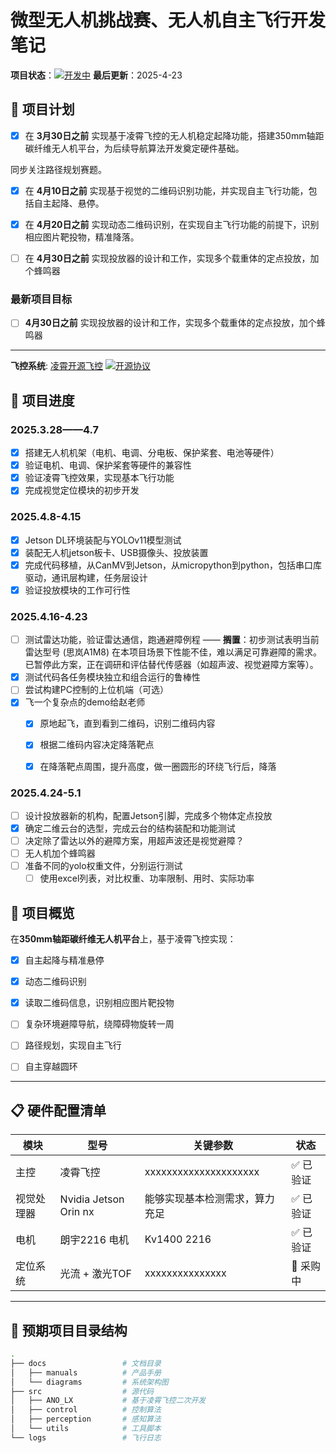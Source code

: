 # 微型无人机挑战赛、无人机自主飞行开发笔记

**项目状态**：[![开发中](https://img.shields.io/badge/status-active-brightgreen)]() 
**最后更新**：2025-4-23


## 🚀 项目计划

- [X] 在 **3月30日之前** 实现基于凌霄飞控的无人机稳定起降功能，搭建350mm轴距碳纤维无人机平台，为后续导航算法开发奠定硬件基础。

同步关注路径规划赛题。

- [X] 在 **4月10日之前** 实现基于视觉的二维码识别功能，并实现自主飞行功能，包括自主起降、悬停。

- [X] 在 **4月20日之前** 实现动态二维码识别，在实现自主飞行功能的前提下，识别相应图片靶投物，精准降落。

- [ ] 在 **4月30日之前** 实现投放器的设计和工作，实现多个载重体的定点投放，加个蜂鸣器  

### 最新项目目标

- [ ] **4月30日之前** 实现投放器的设计和工作，实现多个载重体的定点投放，加个蜂鸣器  

---

**飞控系统**: [凌霄开源飞控](https://www.anotc.com/wiki/%E5%8C%BF%E5%90%8D%E4%BA%A7%E5%93%81%E8%B5%84%E6%96%99/%E5%8C%BF%E5%90%8D%E5%85%89%E6%B5%81v3.4) [![开源协议](https://img.shields.io/badge/license-GPLv3-blue)]()

## 📝 项目进度
### 2025.3.28——4.7
- [X] 搭建无人机机架（电机、电调、分电板、保护桨套、电池等硬件）
- [X] 验证电机、电调、保护桨套等硬件的兼容性
- [X] 验证凌霄飞控效果，实现基本飞行功能
- [X] 完成视觉定位模块的初步开发
### 2025.4.8-4.15
- [X] Jetson DL环境装配与YOLOv11模型测试
- [X] 装配无人机jetson板卡、USB摄像头、投放装置
- [X] 完成代码移植，从CanMV到Jetson，从micropython到python，包括串口库驱动，通讯层构建，任务层设计
- [X] 验证投放模块的工作可行性

### 2025.4.16-4.23 
- [ ] 测试雷达功能，验证雷达通信，跑通避障例程 
—— **搁置**：初步测试表明当前雷达型号 (思岚A1M8) 在本项目场景下性能不佳，难以满足可靠避障的需求。已暂停此方案，正在调研和评估替代传感器（如超声波、视觉避障方案等）。
- [x] 测试代码各任务模块独立和组合运行的鲁棒性
- [ ] 尝试构建PC控制的上位机端（可选）
- [x] 飞一个复杂点的demo给赵老师
  - [x] 原地起飞，直到看到二维码，识别二维码内容
  - [x] 根据二维码内容决定降落靶点
  - [x] 在降落靶点周围，提升高度，做一圈圆形的环绕飞行后，降落    


### 2025.4.24-5.1
- [ ] 设计投放器新的机构，配置Jetson引脚，完成多个物体定点投放
- [X] 确定二维云台的选型，完成云台的结构装配和功能测试
- [ ] 决定除了雷达以外的避障方案，用超声波还是视觉避障？
- [ ] 无人机加个蜂鸣器
- [ ] 准备不同的yolo权重文件，分别运行测试
  - [ ] 使用excel列表，对比权重、功率限制、用时、实际功率

## 🚀 项目概览
在**350mm轴距碳纤维无人机平台**上，基于凌霄飞控实现：  
- [X] 自主起降与精准悬停  
- [X] 动态二维码识别
- [X] 读取二维码信息，识别相应图片靶投物  
- [ ] 复杂环境避障导航，绕障碍物旋转一周
- [ ] 路径规划，实现自主飞行
- [ ] 自主穿越圆环



---

## 📋 硬件配置清单
| 模块          | 型号                | 关键参数                  | 状态       |
|---------------|---------------------|---------------------------|------------|
| 主控          | 凌霄飞控             | xxxxxxxxxxxxxxxxxxxxx  | ✅ 已验证   |
| 视觉处理器    | Nvidia Jetson Orin nx  |能够实现基本检测需求，算力充足| ✅ 已验证   |
| 电机          | 朗宇2216 电机      | Kv1400 2216      | ✅ 已验证   |
| 定位系统      | 光流 + 激光TOF    | xxxxxxxxxxxxxxx           | 🚚 采购中  |

---

## 📁 预期项目目录结构
```bash
.
├── docs                 # 文档目录
│   ├── manuals          # 产品手册
│   └── diagrams         # 系统架构图
├── src                  # 源代码
│   ├── ANO_LX           # 基于凌霄飞控二次开发
│   ├── control          # 控制算法
│   ├── perception       # 感知算法
│   └── utils            # 工具脚本
└── logs                 # 飞行日志
```
